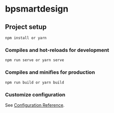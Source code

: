 # bpsmartdesign

## Project setup
```
npm install or yarn
```

### Compiles and hot-reloads for development
```
npm run serve or yarn serve
```

### Compiles and minifies for production
```
npm run build or yarn build
```

### Customize configuration
See [Configuration Reference](https://cli.vuejs.org/config/).
